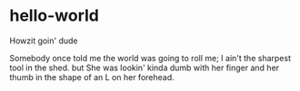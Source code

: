 # hello-world


Howzit goin' dude

Somebody once told me the world was going to roll me; I ain't the sharpest tool in the shed. but She was lookin' kinda dumb with her finger and her thumb in the shape of an L on her forehead.

